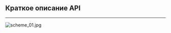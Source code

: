 ## Краткое описание API



---

![scheme_01.jpg](https://raw.githubusercontent.com/terrainternship/rostelecom_tree_segmentation/main/command/Dmitry_Panfilov/scheme_01.jpg)
